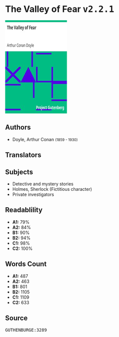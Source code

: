 # The Valley of Fear <kbd>v2.2.1</kbd>

![](./cover.medium.jpg "")

## Authors


 - Doyle, Arthur Conan <small>(1859 - 1930)</small>

## Translators



## Subjects


 - Detective and mystery stories
 - Holmes, Sherlock (Fictitious character)
 - Private investigators

## Readablility


 - **A1:** 79%
 - **A2:** 84%
 - **B1:** 90%
 - **B2:** 94%
 - **C1:** 98%
 - **C2:** 100%

## Words Count


 - **A1:** 487
 - **A2:** 463
 - **B1:** 801
 - **B2:** 1105
 - **C1:** 1109
 - **C2:** 633

## Source


<kbd>GUTHENBURGE:3289</kbd>
